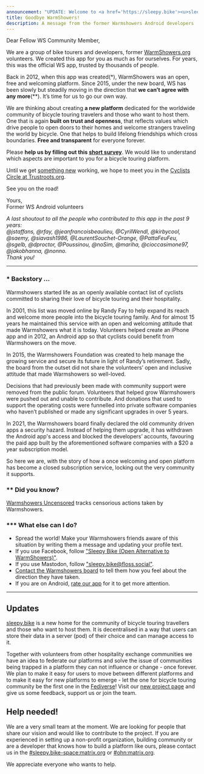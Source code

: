 ```yaml
---
announcement: "UPDATE: Welcome to <a href='https://sleepy.bike'><u>sleepy.bike</u></a> !!!"
title: Goodbye WarmShowers!
description: A message from the former Warmshowers Android developers
---
```


Dear Fellow WS Community Member,

We are a group of bike tourers and developers, former [WarmShowers.org](https://warmshowers.org) volunteers. We created this app for you as much as for ourselves. For years, this was the official WS app, trusted by thousands of people.

Back in 2012, when this app was created(\*), WarmShowers was an open, free and welcoming platform. Since 2015, under the new board, WS has been slowly but steadily moving in the direction that **we can’t agree with any more**(\*\*). It’s time for us to go our own way.

We are thinking about creating **a new platform** dedicated for the worldwide community of bicycle touring travelers and those who want to host them. One that is again **built on trust and openness**, that reflects values which drive people to open doors to their homes and welcome strangers traveling the world by bicycle. One that helps to build lifelong friendships which cross boundaries. **Free and transparent** for everyone forever.

Please **help us by filling out this [short survey](https://warmshowers.github.io/wsandroid/survey)**. We would like to understand which aspects are important to you for a bicycle touring platform.

Until we get [something new](https://sleepy.bike) working, we hope to meet you in the [Cyclists Circle at Trustroots.org](https://www.trustroots.org/?circle=cyclists).

See you on the road!

Yours,\
Former WS Android volunteers

*A last shoutout to all the people who contributed to this app in the past 9 years:\
@jstaffans, @rfay, @jeanfrancoisbeaulieu, @CyrilWendl, @kirbycool, @saemy, @siavash1986, @LaurentSouchet-Orange, @PattaFeuFeu, @sgelb, @dproctor, @Poussinou, @noSim, @mariha, @cioccasimone97, @jakobhanna, @nonno.<br/>
Thank you!*

---

### \* Backstory ...

Warmshowers started life as an openly available contact list of cyclists committed to sharing their love of bicycle touring and their hospitality.

In 2001, this list was moved online by Randy Fay to help expand its reach and welcome more people into the bicycle touring family. And for almost 15 years he maintained this service with an open and welcoming attitude that made Warmshowers what it is today. Volunteers helped create an iPhone app and in 2012, an Android app so that cyclists could benefit from Warmshowers on the move.

In 2015, the Warmshowers Foundation was created to help manage the growing service and secure its future in light of Randy’s retirement. Sadly, the board from the outset did not share the volunteers’ open and inclusive attitude that made Warmshowers so well-loved.

Decisions that had previously been made with community support were removed from the public forum. Volunteers that helped grow Warmshowers were pushed out and unable to contribute. And donations that used to support the operating costs were funnelled into private software companies who haven’t published or made any significant upgrades in over 5 years.

In 2021, the Warmshowers board finally declared the old community driven apps a security hazard. Instead of helping them upgrade, it has withdrawn the Android app's access and blocked the developers’ accounts, favouring the paid app built by the aforementioned software companies with a $20 a year subscription model.

So here we are, with the story of how a once welcoming and open platform has become a closed subscription service, locking out the very community it supports.


### \*\* Did you know?

[Warmshowers Uncensored](https://gitlab.com/-/snippets/2111860) tracks censorious actions taken by Warmshowers.


### \*\*\* What else can I do?

* Spread the world! Make your Warmshowers friends aware of this situation by writing them a message and updating your profile text.
* If you use Facebook, follow ["Sleepy Bike (Open Alternative to WarmShowers)"](https://www.facebook.com/SleepyBikeFanpage).
* If you use Mastodon, follow ["sleepy.bike@floss.social"](https://floss.social/@sleepybike).
* [Contact the Warmshowers board](https://www.warmshowers.org/contact) to tell them how you feel about the direction they have taken.
* If you are on Android, [rate our app](https://play.google.com/store/apps/details?id=fi.bitrite.android.ws) for it to get more attention.

---


## Updates

[sleepy.bike](https://sleepy.bike) is a new home for the community of bicycle touring travellers and those who want to host them. It is decentralised in a way that users can store their data in a server (pod) of their choice and can manage access to it.  

Together with volunteers from other hospitality exchange communities we have an idea to federate our platforms and solve the issue of communities being trapped in a platform they can not influence or change - once forever. We plan to make it easy for users to move between different platforms and to make it easy for new platforms to emerge - let the one for bicycle touring community be the first one in the [Fediverse](https://en.wikipedia.org/wiki/Fediverse)! Visit our [new project page](https://openhospitality.network/) and give us some feedback, support us or join the team.


## Help needed!

We are a very small team at the moment. We are looking for people that share our
vision and would like to contribute to the project.
If you are experienced in setting up a non-profit organization, building
community or are a developer that knows how to build a platform like ours,
please contact us in the [#sleepy.bike-space:matrix.org](https://matrix.to/#/#sleepy.bike-space:matrix.org) or [#ohn:matrix.org](https://matrix.to/#/#ohn:matrix.org).

We appreciate everyone who wants to help. 
